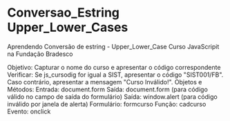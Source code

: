 # Conversao_Estring Upper_Lower_Cases
Aprendendo Conversão de estring - Upper_Lower_Case Curso JavaScripit na Fundação Bradesco

Objetivo: Capturar o nome do curso e apresentar o código correspondente
        Verificar:
        Se js_cursodig for igual a SIST, apresentar o código "SIST001/FB".
        Caso contrário, apresentar a mensagem "Curso Inválido!".
        Objetos e Métodos:
        Entrada: document.form
        Saída: document.form (para código válido no campo de saída do formulário)
        Saída: window.alert (para código inválido por janela de alerta)
        Formulário: formcurso
        Função: cadcurso
        Evento: onclick
